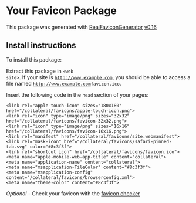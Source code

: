# Your Favicon Package

This package was generated with [RealFaviconGenerator](https://realfavicongenerator.net/) [v0.16](https://realfavicongenerator.net/change_log#v0.16)

## Install instructions

To install this package:

Extract this package in <code>&lt;web site&gt;<?php echo /collateral/favicons/ ?></code>. If your site is <code>http://www.example.com</code>, you should be able to access a file named <code>http://www.example.com<?php echo /collateral/favicons/ ?>favicon.ico</code>.

Insert the following code in the `head` section of your pages:

    <link rel="apple-touch-icon" sizes="180x180" href="/collateral/favicons/apple-touch-icon.png">
    <link rel="icon" type="image/png" sizes="32x32" href="/collateral/favicons/favicon-32x32.png">
    <link rel="icon" type="image/png" sizes="16x16" href="/collateral/favicons/favicon-16x16.png">
    <link rel="manifest" href="/collateral/favicons/site.webmanifest">
    <link rel="mask-icon" href="/collateral/favicons/safari-pinned-tab.svg" color="#8c3f3f">
    <link rel="shortcut icon" href="/collateral/favicons/favicon.ico">
    <meta name="apple-mobile-web-app-title" content="collateral">
    <meta name="application-name" content="collateral">
    <meta name="msapplication-TileColor" content="#8c3f3f">
    <meta name="msapplication-config" content="/collateral/favicons/browserconfig.xml">
    <meta name="theme-color" content="#8c3f3f">

*Optional* - Check your favicon with the [favicon checker](https://realfavicongenerator.net/favicon_checker)
